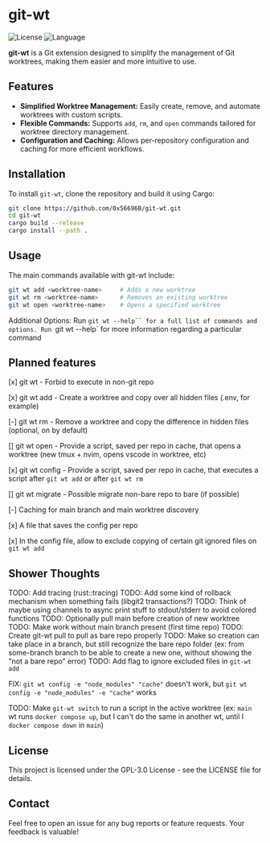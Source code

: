 # git-wt

![License](https://img.shields.io/github/license/0x56696B/git-wt) ![Language](https://img.shields.io/github/languages/top/0x56696B/git-wt)

**git-wt** is a Git extension designed to simplify the management of Git worktrees, making them easier and more intuitive to use.

## Features

- **Simplified Worktree Management:** Easily create, remove, and automate worktrees with custom scripts.
- **Flexible Commands:** Supports `add`, `rm`, and `open` commands tailored for worktree directory management.
- **Configuration and Caching:** Allows per-repository configuration and caching for more efficient workflows.

## Installation

To install `git-wt`, clone the repository and build it using Cargo:

```bash
git clone https://github.com/0x56696B/git-wt.git
cd git-wt
cargo build --release
cargo install --path .
```

## Usage

The main commands available with git-wt include:

```bash
git wt add <worktree-name>     # Adds a new worktree
git wt rm <worktree-name>      # Removes an existing worktree
git wt open <worktree-name>    # Opens a specified worktree
```

Additional Options:
Run `git wt --help`` for a full list of commands and options.
Run `git wt <command> --help` for more information regarding a particular command

## Planned features

[x] git wt - Forbid to execute in non-git repo

[x] git wt add - Create a worktree and copy over all hidden files (.env, for example)

[-] git wt rm - Remove a worktree and copy the difference in hidden files (optional, on by default)

[] git wt open - Provide a script, saved per repo in cache, that opens a worktree (new tmux + nvim, opens vscode in worktree, etc)

[x] git wt config - Provide a script, saved per repo in cache, that executes a script after `git wt add` or after `git wt rm`

[] git wt migrate - Possible migrate non-bare repo to bare (if possible)

[-] Caching for main branch and main worktree discovery

[x] A file that saves the config per repo

[x] In the config file, allow to exclude copying of certain git ignored files on `git wt add`

## Shower Thoughts
TODO: Add tracing (rust::tracing)
TODO: Add some kind of rollback mechanism when something fails (libgit2 transactions?)
TODO: Think of maybe using channels to async print stuff to stdout/stderr to avoid colored functions
TODO: Optionally pull main before creation of new worktree
TODO: Make work without main branch present (first time repo)
TODO: Create git-wt pull to pull as bare repo properly
TODO: Make so creation can take place in a branch, but still recognize the bare repo folder (ex: from some-branch branch to be able to create a new one, without showing the "not a bare repo" error)
TODO: Add flag to ignore excluded files in `git-wt add`

FIX: `git wt config -e "node_modules" "cache"` doesn't work, but `git wt config -e "node_modules" -e "cache"` works

TODO: Make `git-wt switch` to run a script in the active worktree (ex: `main` wt runs `docker compose up`, but I can't do the same in another wt, until I `docker compose down` in `main`)

## License
This project is licensed under the GPL-3.0 License - see the LICENSE file for details.

## Contact
Feel free to open an issue for any bug reports or feature requests. Your feedback is valuable!

